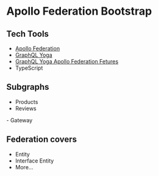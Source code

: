 <h1>Apollo Federation Bootstrap</h1>

## Tech Tools
<ul>
  <li><a href="https://www.apollographql.com/docs/graphos/schema-design/federated-schemas/federation">Apollo Federation</a></li>
  <li><a href="https://the-guild.dev/graphql/yoga-server/docs">GraphQL Yoga</a></li>
  <li><a href="https://the-guild.dev/graphql/yoga-server/docs/features/apollo-federation">GraphQL Yoga Apollo Federation Fetures</a></li>
  <li>TypeScript</li>
</ul>

## Subgraphs
<ul>
  <li>Products</li>
  <li>Reviews</li>
</ul>
- Gateway

## Federation covers
- Entity
- Interface Entity
- More...
